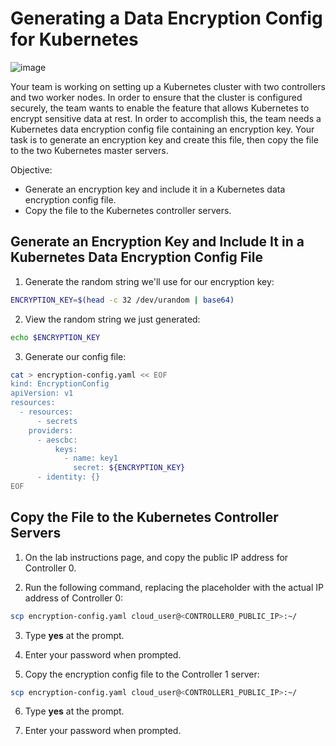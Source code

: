 # Generating a Data Encryption Config for Kubernetes

![image](https://github.com/zulfikar4568/docker-kubernetes/assets/64786139/f91e24c7-3902-44c1-a2dd-ae2a6014268b)

Your team is working on setting up a Kubernetes cluster with two controllers and two worker nodes. In order to ensure that the cluster is configured securely, the team wants to enable the feature that allows Kubernetes to encrypt sensitive data at rest. In order to accomplish this, the team needs a Kubernetes data encryption config file containing an encryption key. Your task is to generate an encryption key and create this file, then copy the file to the two Kubernetes master servers.

Objective:
- Generate an encryption key and include it in a Kubernetes data encryption config file.
- Copy the file to the Kubernetes controller servers.

## Generate an Encryption Key and Include It in a Kubernetes Data Encryption Config File
1. Generate the random string we'll use for our encryption key:
```bash
ENCRYPTION_KEY=$(head -c 32 /dev/urandom | base64)
```
2. View the random string we just generated:
```bash
echo $ENCRYPTION_KEY
```
3. Generate our config file:
```bash
cat > encryption-config.yaml << EOF
kind: EncryptionConfig
apiVersion: v1
resources:
  - resources:
      - secrets
    providers:
      - aescbc:
          keys:
            - name: key1
              secret: ${ENCRYPTION_KEY}
      - identity: {}
EOF
```

## Copy the File to the Kubernetes Controller Servers
1. On the lab instructions page, and copy the public IP address for Controller 0.

2. Run the following command, replacing the placeholder with the actual IP address of Controller 0:
```bash
scp encryption-config.yaml cloud_user@<CONTROLLER0_PUBLIC_IP>:~/
```
3. Type **yes** at the prompt.

4. Enter your password when prompted.

5. Copy the encryption config file to the Controller 1 server:
```bash
scp encryption-config.yaml cloud_user@<CONTROLLER1_PUBLIC_IP>:~/
```
6. Type **yes** at the prompt.

7. Enter your password when prompted.
